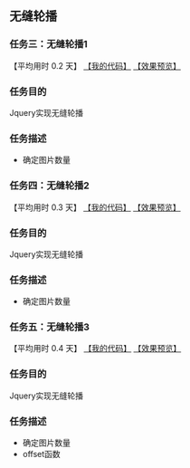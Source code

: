 ## 无缝轮播
### 任务三：无缝轮播1

【平均用时 0.2 天】
[【我的代码】](https://github.com/wangsiyuan233/MySwiper/blob/master/%E4%BB%BB%E5%8A%A1%E4%B8%89/%E6%97%A0%E7%BC%9D%E8%BD%AE%E6%92%AD1.html)
[【效果预览】](http://wangsiyuan233.cn/MySwiper/任务三/无缝轮播1.html)

### 任务目的
Jquery实现无缝轮播

### 任务描述
- 确定图片数量



### 任务四：无缝轮播2

【平均用时 0.3 天】
[【我的代码】](https://github.com/wangsiyuan233/MySwiper/blob/master/%E4%BB%BB%E5%8A%A1%E4%B8%89/%E6%97%A0%E7%BC%9D%E8%BD%AE%E6%92%AD2.html)
[【效果预览】](http://wangsiyuan233.cn/MySwiper/任务三/无缝轮播2.html)

### 任务目的
Jquery实现无缝轮播

### 任务描述 
- 确定图片数量



### 任务五：无缝轮播3

【平均用时 0.4 天】
[【我的代码】](https://github.com/wangsiyuan233/MySwiper/blob/master/%E4%BB%BB%E5%8A%A1%E4%B8%89/%E6%97%A0%E7%BC%9D%E8%BD%AE%E6%92%AD3.html)
[【效果预览】](http://wangsiyuan233.cn/MySwiper/任务三/无缝轮播3.html)

### 任务目的
Jquery实现无缝轮播

### 任务描述 
- 确定图片数量
- offset函数